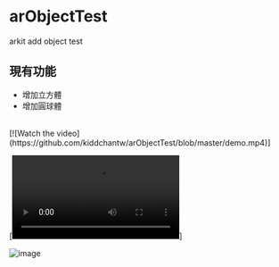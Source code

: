 # arObjectTest
arkit add object test

## 現有功能
- 增加立方體
- 增加圓球體
</br>
[![Watch the video](https://github.com/kiddchantw/arObjectTest/blob/master/demo.mp4)]

[![Alt text for your video](https://github.com/kiddchantw/arObjectTest/blob/master/demo.mp4)]

![image](https://github.com/kiddchantw/arObjectTest/blob/master/demoGif.gif)



